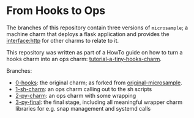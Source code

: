 # From Hooks to Ops

The branches of this repository contain three versions of `microsample`; a machine charm that deploys a flask application and provides the [interface:http] for other charms to relate to it.

This repository was written as part of a HowTo guide on how to turn a hooks charm into an ops charm: [tutorial-a-tiny-hooks-charm].

Branches:

 - [0-hooks]: the original charm; as forked from [original-microsample].
 - [1-sh-charm]: an ops charm calling out to the sh scripts
 - [2-py-charm]: an ops charm with some wrapping
 - [3-py-final]: the final stage, including all meaningful wrapper charm libraries for e.g. snap management and systemd calls



[original-microsample]: [https://github.com/erik78se/charm-microsample]
[tutorial-a-tiny-hooks-charm]: https://discourse.jujucharms.com/t/tutorial-a-tiny-hooks-charm/1315
[interface:http]: [https://discourse.jujucharms.com/t/interface-layers/1121]

[0-hooks]: [https://github.com/PietroPasotti/hooks-to-ops/tree/0-hooks]
[1-sh-charm]: [https://github.com/PietroPasotti/hooks-to-ops/tree/1-sh-charm]
[2-py-charm]: [https://github.com/PietroPasotti/hooks-to-ops/tree/2-py-charm]
[3-py-final]: [https://github.com/PietroPasotti/hooks-to-ops/tree/3-py-final]